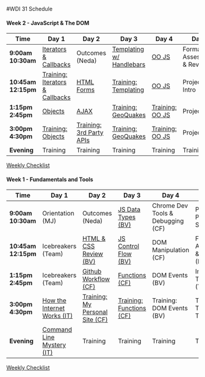 #WDI 31 Schedule

#### Week 2 - JavaScript & The DOM

 Time | Day 1 |  Day 2 | Day 3| Day 4 | Day 5|
----- | ----- | ------ | ---- | ----- | ---- |
 **9:00am <br> 10:30am** | [Iterators & Callbacks][1A] |  Outcomes (Neda) | [Templating w/ Handlebars][3A] | [OO JS][4A] | Formative Assessment & Review
 **10:45am <br> 12:15pm** | [Training: Iterators & Callbacks][1B] | [HTML Forms][2B] | [Training: Templating][3B] | [OO JS][4B] | Project 0 Intro
 **1:15pm <br> 2:45pm** | [Objects][1C] |  [AJAX][2C] | [Training: GeoQuakes][3C] | [Training: OO JS][4C] | Project 0
**3:00pm <br> 4:30pm** | [Training: Objects][1D] | [Training: 3rd Party APIs][2D] | [Training: GeoQuakes][3D] | [Training: OO JS][4D] | Project 0     
**Evening** | Training | Training | Training  | Training | Training


[1A]: # "..."
[1B]: # "..."
[1C]: # "..."
[1D]: # "..."
[1E]: # "..."

[2A]: # "..."
[2B]: # "..."
[2C]: # "..."
[2D]: # "..."

[3A]: # "..."
[3B]: # "..."
[3C]: # "..."
[3D]: # "..."

[4A]: # "..."
[4B]: # "..."
[4C]: # "..."
[4D]: # "..."

[5A]: # "..."
[5B]: # "..."
[5C]: # "..."
[5D]: # "..."

[Weekly Checklist](#)


#### Week 1 - Fundamentals and Tools

 Time | Day 1 |  Day 2 | Day 3| Day 4 | Day 5|
----- | ----- | ------ | ---- | ----- | ---- |
 **9:00am <br> 10:30am** | Orientation (MJ) |  Outcomes (Neda) | [JS Data Types (BV)][3A] | Chrome Dev Tools & Debugging (CF) | Personal Projects Show & Tell
 **10:45am <br> 12:15pm** | Icebreakers (Team) | [HTML & CSS Review (BV)][2B] | [JS Control Flow (BV)][3B] | DOM Manipulation (CF) | Formative Assessment & Review (IT)
 **1:15pm <br> 2:45pm** | Icebreakers (Team) |  [Github Workflow (CF)][2C] | [Functions (CF)][3C] | DOM Events (BV) | Intro Tic Tac Toe (Team)
**3:00pm <br> 4:30pm** | [How the Internet Works (IT)][1D] | [Training: My Personal Site (CF)][2D] | [Training: Functions (CF)][3D] | Training: DOM Events (BV) | Training: Tic-Tac-Toe (Team)       
**Evening** | [Command Line Mystery (IT)][1E] | Training | Training  | Training | Training


[1A]: # "..."
[1B]: # "..."
[1C]: # "..."
[1D]: https://github.com/sf-wdi-31/how-the-internet-works "How the Internet Works"
[1E]: https://github.com/sf-wdi-31/clmystery "Command Line Mystery"

[2A]: # "..."
[2B]: https://github.com/sf-wdi-31/html-css-review "..."
[2C]: https://github.com/sf-wdi-31/git-github "..."
[2D]: https://github.com/sf-wdi-31/personal-portfolio "..."

[3A]: https://github.com/sf-wdi-31/js-data-types "..."
[3B]: https://github.com/sf-wdi-31/js-control-flow "..."
[3C]: https://github.com/sf-wdi-31/js-functions "..."
[3D]: https://github.com/sf-wdi-31/functions-training "..."

[4A]: # "..."
[4B]: # "..."
[4C]: # "..."
[4D]: # "..."

[5A]: # "..."
[5B]: # "..."
[5C]: # "..."
[5D]: # "..."

[Weekly Checklist](https://gist.github.com/iliastsangaris/06075d30e594630c95ee2b46ea35ec13)
